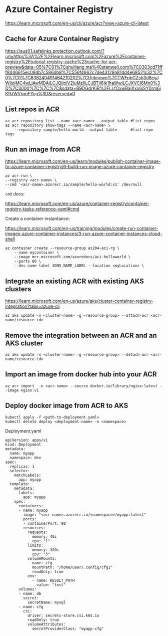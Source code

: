 # Azure Container Registry
https://learn.microsoft.com/en-us/cli/azure/acr?view=azure-cli-latest

## Cache for Azure Container Registry
https://aus01.safelinks.protection.outlook.com/?url=https%3A%2F%2Flearn.microsoft.com%2Fazure%2Fcontainer-registry%2Ftutorial-registry-cache%23cache-for-acr-preview&data=05%7C01%7Cshuiliang.ma%40stanwell.com%7C0303cd71fff8446615ec08db7c586db8%7C556f4662c7de43129a81dd4e68521c32%7C0%7C0%7C638240491464210202%7CUnknown%7CTWFpbGZsb3d8eyJWIjoiMC4wLjAwMDAiLCJQIjoiV2luMzIiLCJBTiI6Ik1haWwiLCJXVCI6Mn0%3D%7C3000%7C%7C%7C&sdata=B9DGdrKiB%2FLLfOxwBaiXxx6iSY0rm6jK9JWVrpnFYcg%3D&reserved=0

## List repos in ACR
```
az acr repository list --name <acr-name> --output table #list repos
az acr repository show-tags --name <acr-name> \
    --repository sample/hello-world --output table      #list repo tags
```

## Run an image from ACR
https://learn.microsoft.com/en-us/learn/modules/publish-container-image-to-azure-container-registry/6-build-run-image-azure-container-registry
```
az acr run \
--registry <acr-name> \
--cmd '<acr-name>.azurecr.io/sample/hello-world:v1' /dev/null
```
`cmd` docs:

https://learn.microsoft.com/en-us/azure/container-registry/container-registry-tasks-reference-yaml#cmd

Create a container instantance:

https://learn.microsoft.com/en-us/training/modules/create-run-container-images-azure-container-instances/3-run-azure-container-instances-cloud-shell
```
az container create --resource-group az204-aci-rg \
    --name mycontainer \
    --image mcr.microsoft.com/azuredocs/aci-helloworld \
    --ports 80 \
    --dns-name-label $DNS_NAME_LABEL --location <myLocation> \
```

## Integrate an existing ACR with existing AKS clusters
https://learn.microsoft.com/en-us/azure/aks/cluster-container-registry-integration?tabs=azure-cli
```
az aks update -n <cluster-name> -g <resource-group> --attach-acr <acr-name/resource-id>
```

## Remove the integration between an ACR and an AKS cluster
```
az aks update -n <cluster-name> -g <resource-group> --detach-acr <acr-name/resource-id>
```

## Import an image from docker hub into your ACR
```
az acr import  -n <acr-name> --source docker.io/library/nginx:latest --image nginx:v1
```

## Deploy docker image from ACR to AKS
```
kubectl apply -f <path-to-deployment.yaml>
kubectl delete deploy <deployment-name> -n <namespace>
```

Deployment.yaml
```
apiVersion: apps/v1
kind: Deployment
metadata:
  name: myapp
  namespace: dev
spec:
  replicas: 1
  selector:
    matchLabels:
      app: myapp
  template:
    metadata:
      labels:
        app: myapp
    spec:
      containers:
      - name: myapp
        image: "<acr-name>.azurecr.io/<namespace>/myapp:latest"
        ports:
        - containerPort: 80
        resources:
          requests:
            memory: 4Gi
            cpu: "1"
          limits:
            memory: 32Gi
            cpu: "3" 
          volumeMounts:
          - name: cfg
            mountPath: "/home/user/.config/cfg1"
            readOnly: true 
          env:
            - name: RESULT_PATH
              value: "test"   
      volumes:
      - name: db
        secret:
          secretName: mysql
      - name: cfg
        csi:
          driver: secrets-store.csi.k8s.io
          readOnly: true
          volumeAttributes:
            secretProviderClass: "myapp-cfg"              
```

